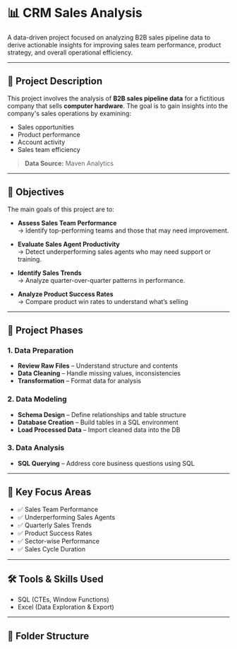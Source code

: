 # 📊 CRM Sales Analysis

A data-driven project focused on analyzing B2B sales pipeline data to derive actionable insights for improving sales team performance, product strategy, and overall operational efficiency.

---

## 📝 Project Description

This project involves the analysis of **B2B sales pipeline data** for a fictitious company that sells **computer hardware**. The goal is to gain insights into the company's sales operations by examining:

- Sales opportunities  
- Product performance  
- Account activity  
- Sales team efficiency

> **Data Source:** Maven Analytics

---

## 🎯 Objectives

The main goals of this project are to:

- **Assess Sales Team Performance**  
  → Identify top-performing teams and those that may need improvement.

- **Evaluate Sales Agent Productivity**  
  → Detect underperforming sales agents who may need support or training.

- **Identify Sales Trends**  
  → Analyze quarter-over-quarter patterns in performance.

- **Analyze Product Success Rates**  
  → Compare product win rates to understand what’s selling 

---

## 🔄 Project Phases

### 1. Data Preparation
- **Review Raw Files** – Understand structure and contents
- **Data Cleaning** – Handle missing values, inconsistencies
- **Transformation** – Format data for analysis

### 2. Data Modeling
- **Schema Design** – Define relationships and table structure
- **Database Creation** – Build tables in a SQL environment
- **Load Processed Data** – Import cleaned data into the DB

### 3. Data Analysis
- **SQL Querying** – Address core business questions using SQL

---

## 📌 Key Focus Areas

- ✅ Sales Team Performance  
- ✅ Underperforming Sales Agents  
- ✅ Quarterly Sales Trends  
- ✅ Product Success Rates  
- ✅ Sector-wise Performance  
- ✅ Sales Cycle Duration  

---

## 🛠 Tools & Skills Used
- SQL (CTEs, Window Functions)   
- Excel (Data Exploration & Export)

---

## 📂 Folder Structure

